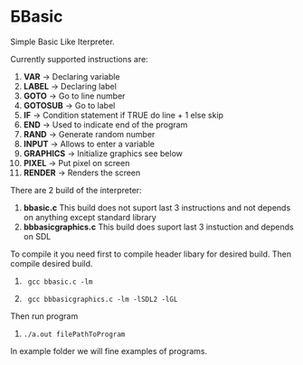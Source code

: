 # БBasic


Simple Basic Like Iterpreter.



Currently supported instructions are:
1.  **VAR** -> Declaring variable
2.  **LABEL** -> Declaring label
3.  **GOTO** -> Go to line number
4.  **GOTOSUB** -> Go to label
5.  **IF** -> Condition statement if TRUE do line + 1 else skip
6.  **END** -> Used to indicate end of the program
7.  **RAND** -> Generate random number
8.  **INPUT** -> Allows to enter a variable
9.  **GRAPHICS** -> Initialize graphics see below
10. **PIXEL** -> Put pixel on screen
11. **RENDER** -> Renders the screen


There are 2 build of the interpreter:
1. **bbasic.c** This build does not suport last 3 instructions and not depends on anything except standard library
2. **bbbasicgraphics.c** This build does suport last 3 instuction and depends on SDL


To compile it you need first to compile header libary for desired build. 
Then compile desired build. 


1.      gcc bbasic.c -lm
2.      gcc bbbasicgraphics.c -lm -lSDL2 -lGL

Then run program      

1.     ./a.out filePathToProgram

In example folder we will fine examples of programs. 







